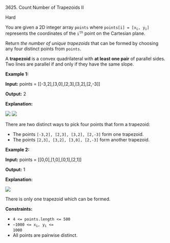 3625\. Count Number of Trapezoids II

Hard

You are given a 2D integer array `points` where <code>points[i] = [x<sub>i</sub>, y<sub>i</sub>]</code> represents the coordinates of the <code>i<sup>th</sup></code> point on the Cartesian plane.

Return _the number of unique_ _trapezoids_ that can be formed by choosing any four distinct points from `points`.

A **trapezoid** is a convex quadrilateral with **at least one pair** of parallel sides. Two lines are parallel if and only if they have the same slope.

**Example 1:**

**Input:** points = [[-3,2],[3,0],[2,3],[3,2],[2,-3]]

**Output:** 2

**Explanation:**

![](https://assets.leetcode.com/uploads/2025/04/29/desmos-graph-4.png) ![](https://assets.leetcode.com/uploads/2025/04/29/desmos-graph-3.png)

There are two distinct ways to pick four points that form a trapezoid:

*   The points `[-3,2], [2,3], [3,2], [2,-3]` form one trapezoid.
*   The points `[2,3], [3,2], [3,0], [2,-3]` form another trapezoid.

**Example 2:**

**Input:** points = [[0,0],[1,0],[0,1],[2,1]]

**Output:** 1

**Explanation:**

![](https://assets.leetcode.com/uploads/2025/04/29/desmos-graph-5.png)

There is only one trapezoid which can be formed.

**Constraints:**

*   `4 <= points.length <= 500`
*   <code>–1000 <= x<sub>i</sub>, y<sub>i</sub> <= 1000</code>
*   All points are pairwise distinct.